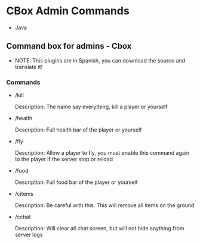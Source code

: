 # CBox Admin Commands

* Java

## Command box for admins - Cbox

* NOTE: This plugins are in Spanish, you can download the source and translate it!

### Commands

- /kill <player>  
   
   Description: The name say everything, kill a player or yourself
   
- /health <player>
   
   Description: Full health bar of the player or yourself
   
- /fly <player>
   
   Description: Allow a player to fly, you must enable this command again to the player if the server stop or reload
   
- /food <player>
   
   Description: Full food bar of the player or yourself

- /citems

   Description: Be careful with this. This will remove all items on the ground
   
- /cchat

   Description: Will clear all chat screen, but will not hide anything from server logs
